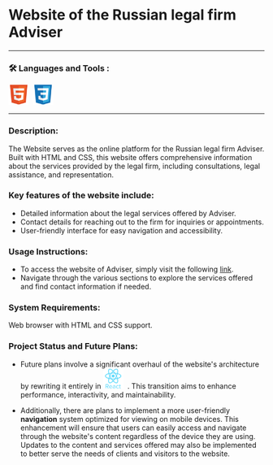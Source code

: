 # Website of the Russian legal firm Adviser

---

### :hammer_and_wrench: Languages and Tools :
<div>
  <img src="https://github.com/devicons/devicon/blob/master/icons/html5/html5-original.svg" title="HTML" alt="HTML" width="40" height="40"/>&nbsp;
  <img src="https://github.com/devicons/devicon/blob/master/icons/css3/css3-original.svg" title="CSS" alt="CSS" width="40" height="40"/>&nbsp;
</div>

---

### Description:
The Website serves as the online platform for the Russian legal firm Adviser. Built with HTML and CSS, this website offers comprehensive information about the services provided by the legal firm, including consultations, legal assistance, and representation.

### Key features of the website include:
- Detailed information about the legal services offered by Adviser.
- Contact details for reaching out to the firm for inquiries or appointments.
- User-friendly interface for easy navigation and accessibility.

### Usage Instructions:
- To access the website of Adviser, simply visit the following [link](https://adviser-spb.ru/).
- Navigate through the various sections to explore the services offered and find contact information if needed.

### System Requirements:
Web browser with HTML and CSS support.

### Project Status and Future Plans:
- Future plans involve a significant overhaul of the website's architecture by rewriting it entirely in   <img src="https://github.com/devicons/devicon/blob/master/icons/react/react-original-wordmark.svg" title="React" alt="React" width="40" height="40"/>&nbsp;
. This transition aims to enhance performance, interactivity, and maintainability.

- Additionally, there are plans to implement a more user-friendly **navigation** system optimized for viewing on mobile devices. This enhancement will ensure that users can easily access and navigate through the website's content regardless of the device they are using. Updates to the content and services offered may also be implemented to better serve the needs of clients and visitors to the website.

